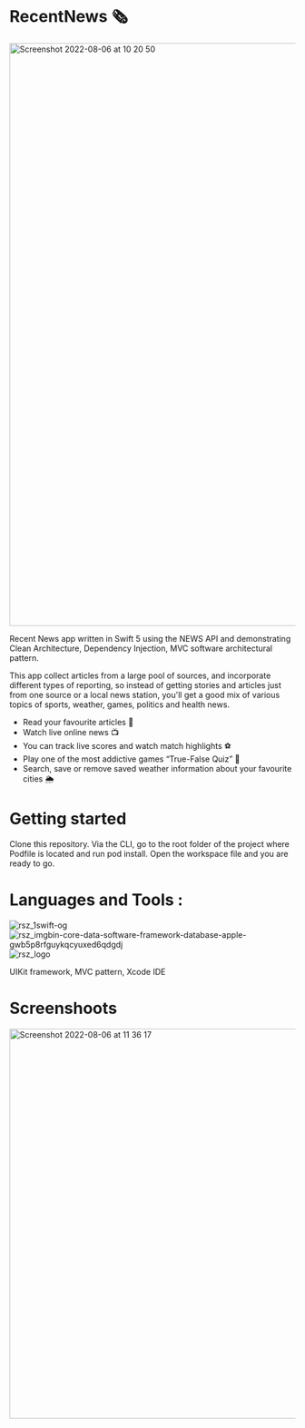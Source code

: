 # RecentNews 🗞

<img width="1027" alt="Screenshot 2022-08-06 at 10 20 50" src="https://user-images.githubusercontent.com/110664188/183241030-8cda8df2-61c3-4bde-9f1b-1484abb62981.png"> 

Recent News app written in Swift 5 using the NEWS API and demonstrating Clean Architecture, Dependency Injection, MVC software architectural pattern.

This app collect articles from a large pool of sources, and incorporate different types of reporting, so instead of getting stories and articles just from one source or a local news station, you'll get a good mix of various topics of sports, weather, games, politics and health news.

- Read your favourite articles 📰
- Watch live online news 📺
- You can track live scores and watch match highlights ⚽️
- Play one of the most addictive games “True-False Quiz” 🎲
- Search, save or remove saved weather information about your favourite cities 🌦

# Getting started

Clone this repository.
Via the CLI, go to the root folder of the project where Podfile is located and run pod install.
Open the workspace file and you are ready to go.

# Languages and Tools :

![rsz_1swift-og](https://user-images.githubusercontent.com/110664188/183242032-e9c23d7a-61b2-4f3d-bffe-2aac3491e141.png)
![rsz_imgbin-core-data-software-framework-database-apple-gwb5p8rfguykqcyuxed6qdgdj](https://user-images.githubusercontent.com/110664188/183242670-5883bf89-38f4-419f-87fd-11687159794c.jpg)
![rsz_logo](https://user-images.githubusercontent.com/110664188/183242722-cf0d47c3-3611-4f86-afe9-a211b41fe19f.png)

UIKit framework, MVC pattern, Xcode IDE

# Screenshoots

<img width="687" alt="Screenshot 2022-08-06 at 11 36 17" src="https://user-images.githubusercontent.com/110664188/183243543-1b00496e-a8df-43fc-b1e1-9149aadf765a.png">

